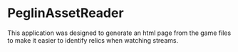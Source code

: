 # PeglinAssetReader
This application was designed to generate an html page from the game files to make it easier to identify relics when watching streams.
